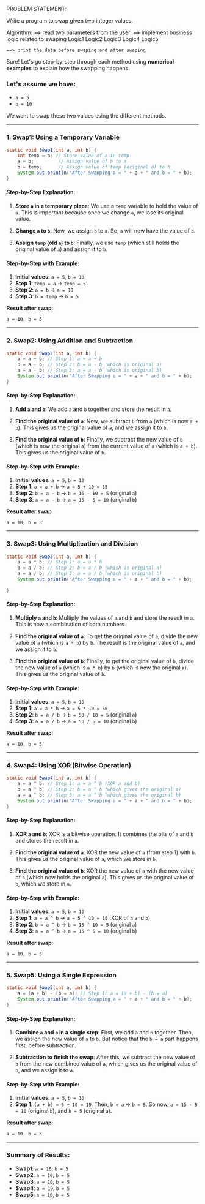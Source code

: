 PROBLEM STATEMENT:

Write a program to swap given two integer values.

Algorithm:
    ==> read two parameters from the user.
    ==> implement business logic related to swaping
        Logic1
        Logic2
        Logic3
        Logic4
        Logic5

    ==> print the data before swaping and after swaping
Sure! Let's go step-by-step through each method using **numerical examples** to explain how the swapping happens.

### Let's assume we have:
- `a = 5`
- `b = 10`

We want to swap these two values using the different methods.

---

### 1. **Swap1: Using a Temporary Variable**
```java
static void Swap1(int a, int b) {
    int temp = a; // Store value of a in temp
    a = b;         // Assign value of b to a
    b = temp;      // Assign value of temp (original a) to b
    System.out.println("After Swapping a = " + a + " and b = " + b);
}
```

#### Step-by-Step Explanation:
1. **Store `a` in a temporary place**: 
   We use a `temp` variable to hold the value of `a`. This is important because once we change `a`, we lose its original value.
   
2. **Change `a` to `b`**: 
   Now, we assign `b` to `a`. So, `a` will now have the value of `b`.

3. **Assign `temp` (old `a`) to `b`**: 
   Finally, we use `temp` (which still holds the original value of `a`) and assign it to `b`.


#### Step-by-Step with Example:
1. **Initial values**: `a = 5`, `b = 10`
2. **Step 1**: `temp = a` → `temp = 5`
3. **Step 2**: `a = b` → `a = 10`
4. **Step 3**: `b = temp` → `b = 5`

**Result after swap**:
```
a = 10, b = 5
```

---

### 2. **Swap2: Using Addition and Subtraction**
```java
static void Swap2(int a, int b) {
    a = a + b; // Step 1: a = a + b
    b = a - b; // Step 2: b = a - b (which is original a)
    a = a - b; // Step 3: a = a - b (which is original b)
    System.out.println("After Swapping a = " + a + " and b = " + b);
}
```
#### Step-by-Step Explanation:
1. **Add `a` and `b`**: 
   We add `a` and `b` together and store the result in `a`.

2. **Find the original value of `a`**: 
   Now, we subtract `b` from `a` (which is now `a + b`). This gives us the original value of `a`, and we assign it to `b`.

3. **Find the original value of `b`**: 
   Finally, we subtract the new value of `b` (which is now the original `a`) from the current value of `a` (which is `a + b`). This gives us the original value of `b`.


#### Step-by-Step with Example:
1. **Initial values**: `a = 5`, `b = 10`
2. **Step 1**: `a = a + b` → `a = 5 + 10 = 15`
3. **Step 2**: `b = a - b` → `b = 15 - 10 = 5` (original `a`)
4. **Step 3**: `a = a - b` → `a = 15 - 5 = 10` (original `b`)

**Result after swap**:
```
a = 10, b = 5
```

---

### 3. **Swap3: Using Multiplication and Division**
```java
static void Swap3(int a, int b) {
    a = a * b; // Step 1: a = a * b
    b = a / b; // Step 2: b = a / b (which is original a)
    a = a / b; // Step 3: a = a / b (which is original b)
    System.out.println("After Swapping a = " + a + " and b = " + b);

}
```

#### Step-by-Step Explanation:
1. **Multiply `a` and `b`**: 
   Multiply the values of `a` and `b` and store the result in `a`. This is now a combination of both numbers.

2. **Find the original value of `a`**: 
   To get the original value of `a`, divide the new value of `a` (which is `a * b`) by `b`. The result is the original value of `a`, and we assign it to `b`.

3. **Find the original value of `b`**: 
   Finally, to get the original value of `b`, divide the new value of `a` (which is `a * b`) by `b` (which is now the original `a`). This gives us the original value of `b`.


#### Step-by-Step with Example:
1. **Initial values**: `a = 5`, `b = 10`
2. **Step 1**: `a = a * b` → `a = 5 * 10 = 50`
3. **Step 2**: `b = a / b` → `b = 50 / 10 = 5` (original `a`)
4. **Step 3**: `a = a / b` → `a = 50 / 5 = 10` (original `b`)

**Result after swap**:
```
a = 10, b = 5
```

---

### 4. **Swap4: Using XOR (Bitwise Operation)**
```java
static void Swap4(int a, int b) {
    a = a ^ b; // Step 1: a = a ^ b (XOR a and b)
    b = a ^ b; // Step 2: b = a ^ b (which gives the original a)
    a = a ^ b; // Step 3: a = a ^ b (which gives the original b)
    System.out.println("After Swapping a = " + a + " and b = " + b);
}
```

#### Step-by-Step Explanation:
1. **XOR `a` and `b`**: 
   XOR is a bitwise operation. It combines the bits of `a` and `b` and stores the result in `a`.

2. **Find the original value of `a`**: 
   XOR the new value of `a` (from step 1) with `b`. This gives us the original value of `a`, which we store in `b`.

3. **Find the original value of `b`**: 
   XOR the new value of `a` with the new value of `b` (which now holds the original `a`). This gives us the original value of `b`, which we store in `a`.

#### Step-by-Step with Example:
1. **Initial values**: `a = 5`, `b = 10`
2. **Step 1**: `a = a ^ b` → `a = 5 ^ 10 = 15` (XOR of `a` and `b`)
3. **Step 2**: `b = a ^ b` → `b = 15 ^ 10 = 5` (original `a`)
4. **Step 3**: `a = a ^ b` → `a = 15 ^ 5 = 10` (original `b`)

**Result after swap**:
```
a = 10, b = 5
```

---

### 5. **Swap5: Using a Single Expression**
```java
static void Swap5(int a, int b) {
    a = (a + b) - (b = a); // Step 1: a = (a + b) - (b = a)
    System.out.println("After Swapping a = " + a + " and b = " + b);
}
```

#### Step-by-Step Explanation:
1. **Combine `a` and `b` in a single step**: 
   First, we add `a` and `b` together. Then, we assign the new value of `a` to `b`. But notice that the `b = a` part happens first, before subtraction.

2. **Subtraction to finish the swap**: 
   After this, we subtract the new value of `b` from the new combined value of `a`, which gives us the original value of `b`, and we assign it to `a`.

#### Step-by-Step with Example:
1. **Initial values**: `a = 5`, `b = 10`
2. **Step 1**: `(a + b) = 5 + 10 = 15`. Then, `b = a` → `b = 5`. So now, `a = 15 - 5 = 10` (original `b`), and `b = 5` (original `a`).

**Result after swap**:
```
a = 10, b = 5
```

---

### Summary of Results:

- **Swap1**: `a = 10`, `b = 5`
- **Swap2**: `a = 10`, `b = 5`
- **Swap3**: `a = 10`, `b = 5`
- **Swap4**: `a = 10`, `b = 5`
- **Swap5**: `a = 10`, `b = 5`


